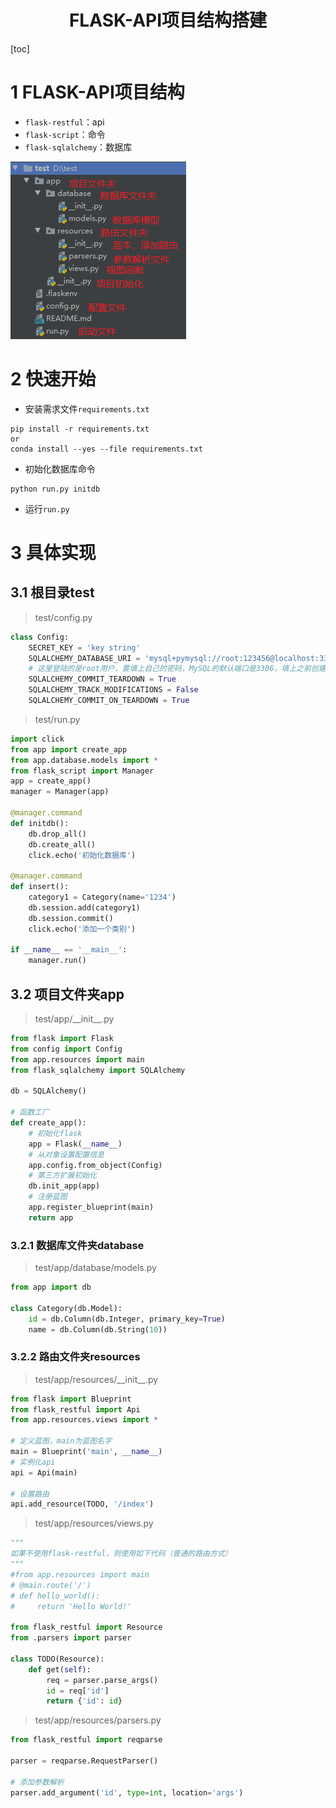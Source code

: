 <center>
    <h1>
        FLASK-API项目结构搭建
    </h1>
</center>

[toc]

# 1 FLASK-API项目结构

- `flask-restful`：api
- `flask-script`：命令
- `flask-sqlalchemy`：数据库

![项目结构](.\项目结构.png)

# 2 快速开始

- 安装需求文件`requirements.txt`

```
pip install -r requirements.txt
or
conda install --yes --file requirements.txt
```

- 初始化数据库命令

```
python run.py initdb
```

- 运行`run.py`

# 3 具体实现

## 3.1 根目录test

> test/config.py

```python
class Config:
    SECRET_KEY = 'key string'
    SQLALCHEMY_DATABASE_URI = 'mysql+pymysql://root:123456@localhost:3306/test'
    # 这里登陆的是root用户，要填上自己的密码，MySQL的默认端口是3306，填上之前创建的数据库名 data_base
    SQLALCHEMY_COMMIT_TEARDOWN = True
    SQLALCHEMY_TRACK_MODIFICATIONS = False
    SQLALCHEMY_COMMIT_ON_TEARDOWN = True
```

> test/run.py

```python
import click
from app import create_app
from app.database.models import *
from flask_script import Manager
app = create_app()
manager = Manager(app)

@manager.command
def initdb():
    db.drop_all()
    db.create_all()
    click.echo('初始化数据库')

@manager.command
def insert():
    category1 = Category(name='1234')
    db.session.add(category1)
    db.session.commit()
    click.echo('添加一个类别')

if __name__ == '__main__':
    manager.run()
```

## 3.2 项目文件夹app

> test/app/\_\_init__.py

```python
from flask import Flask
from config import Config
from app.resources import main
from flask_sqlalchemy import SQLAlchemy

db = SQLAlchemy()

# 函数工厂
def create_app():
    # 初始化flask
    app = Flask(__name__)
    # 从对象设置配置信息
    app.config.from_object(Config)
    # 第三方扩展初始化
    db.init_app(app)
    # 注册蓝图
    app.register_blueprint(main)
    return app
```

### 3.2.1 数据库文件夹database

> test/app/database/models.py

```python
from app import db

class Category(db.Model):
    id = db.Column(db.Integer, primary_key=True)
    name = db.Column(db.String(10))
```

### 3.2.2 路由文件夹resources

> test/app/resources/_\_init__.py

```python
from flask import Blueprint
from flask_restful import Api
from app.resources.views import *

# 定义蓝图，main为蓝图名字
main = Blueprint('main', __name__)
# 实例化api
api = Api(main)

# 设置路由
api.add_resource(TODO, '/index')
```

> test/app/resources/views.py

```python
"""
如果不使用flask-restful，则使用如下代码（普通的路由方式）
"""
#from app.resources import main
# @main.route('/')
# def hello_world():
#     return 'Hello World!'

from flask_restful import Resource
from .parsers import parser

class TODO(Resource):
    def get(self):
        req = parser.parse_args()
        id = req['id']
        return {'id': id}
```

> test/app/resources/parsers.py

```python
from flask_restful import reqparse

parser = reqparse.RequestParser()

# 添加参数解析
parser.add_argument('id', type=int, location='args')

```

